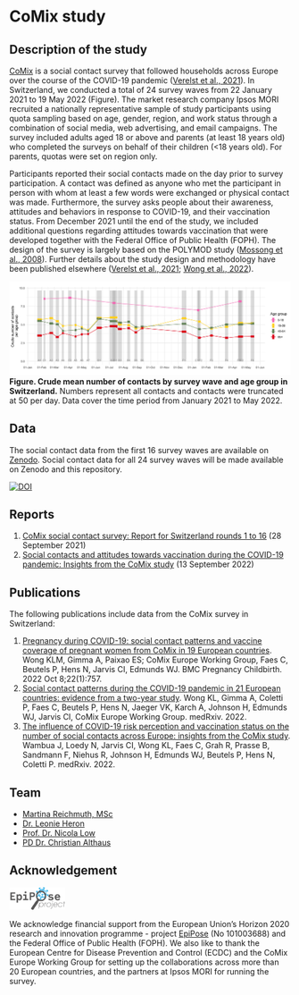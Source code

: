 # CoMix study

## Description of the study
[CoMix](https://www.uhasselt.be/en/aparte-sites-partner-en/epipose/the-comix-study) is a social contact survey that followed households across Europe over the course of the COVID-19 pandemic ([Verelst et al., 2021](https://doi.org/10.1186/s12916-021-02133-y)). In Switzerland, we conducted a total of 24 survey waves from 22 January 2021 to 19 May 2022 (Figure). The market research company Ipsos MORI recruited a nationally representative sample of study participants using quota sampling based on age, gender, region, and work status through a combination of social media, web advertising, and email campaigns. The survey included adults aged 18 or above and parents (at least 18 years old) who completed the surveys on behalf of their children (<18 years old). For parents, quotas were set on region only.

Participants reported their social contacts made on the day prior to survey participation. A contact was defined as anyone who met the participant in person with whom at least a few words were exchanged or physical contact was made. Furthermore, the survey asks people about their awareness, attitudes and behaviors in response to COVID-19, and their vaccination status. From December 2021 until the end of the study, we included additional questions regarding attitudes towards vaccination that were developed together with the Federal Office of Public Health (FOPH). The design of the survey is largely based on the POLYMOD study ([Mossong et al., 2008](https://doi.org/10.1371/journal.pmed.0050074)). Further details about the study design and methodology have been published elsewhere ([Verelst et al., 2021](https://doi.org/10.1186/s12916-021-02133-y); [Wong et al., 2022](https://doi.org/10.1101/2022.07.25.22277998)).

![](figures/contacts.png)
**Figure. Crude mean number of contacts by survey wave and age group in Switzerland.** Numbers represent all contacts and contacts were truncated at 50 per day. Data cover the time period from January 2021 to May 2022.

## Data
The social contact data from the first 16 survey waves are available on [Zenodo](https://doi.org/10.5281/zenodo.6542657). Social contact data for all 24 survey waves will be made available on Zenodo and this repository.

[![DOI](https://zenodo.org/badge/DOI/10.5281/zenodo.6542657.svg)](https://doi.org/10.5281/zenodo.6542657)

## Reports
1. [CoMix social contact survey: Report for Switzerland rounds 1 to 16](reports/Report_CoMix_Switzerland_20210928.pdf) (28 September 2021)
2. [Social contacts and attitudes towards vaccination during the COVID-19 pandemic: Insights from the CoMix study](reports/Report_CoMix_Switzerland_20220913.pdf) (13 September 2022)

## Publications
The following publications include data from the CoMix survey in Switzerland:
1. [Pregnancy during COVID-19: social contact patterns and vaccine coverage of pregnant women from CoMix in 19 European countries](https://doi.org/10.1186/s12884-022-05076-1). Wong KLM, Gimma A, Paixao ES; CoMix Europe Working Group, Faes C, Beutels P, Hens N, Jarvis CI, Edmunds WJ. BMC Pregnancy Childbirth. 2022 Oct 8;22(1):757.
2. [Social contact patterns during the COVID-19 pandemic in 21 European countries: evidence from a two-year study](https://doi.org/10.1101/2022.07.25.22277998). Wong KL, Gimma A, Coletti P, Faes C, Beutels P, Hens N, Jaeger VK, Karch A, Johnson H, Edmunds WJ, Jarvis CI, CoMix Europe Working Group. medRxiv. 2022.
3. [The influence of COVID-19 risk perception and vaccination status on the number of social contacts across Europe: insights from the CoMix study](https://doi.org/10.1101/2022.11.25.22282676). Wambua J, Loedy N, Jarvis CI, Wong KL, Faes C, Grah R, Prasse B, Sandmann F, Niehus R, Johnson H, Edmunds WJ, Beutels P, Hens N, Coletti P. medRxiv. 2022.

## Team
- [Martina Reichmuth, MSc](https://www.ispm.unibe.ch/about_us/staff/reichmuth_martina/index_eng.html)
- [Dr. Leonie Heron](https://www.ispm.unibe.ch/about_us/staff/heron_leonie/index_eng.html)
- [Prof. Dr. Nicola Low](https://www.ispm.unibe.ch/about_us/staff/low_nicola/index_eng.html)
- [PD Dr. Christian Althaus](https://www.ispm.unibe.ch/about_us/staff/althaus_christian/index_eng.html)

## Acknowledgement
<img src="figures/epipose.png" width="100"/>

We acknowledge financial support from the European Union’s Horizon 2020 research and innovation programme - project [EpiPose](https://www.uhasselt.be/en/aparte-sites-partner-en/epipose) (No 101003688) and the Federal Office of Public Health (FOPH). We also like to thank the European Centre for Disease Prevention and Control (ECDC) and the CoMix Europe Working Group for setting up the collaborations across more than 20 European countries, and the partners at Ipsos MORI for running the survey.
